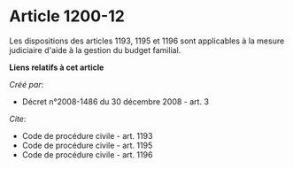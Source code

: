 # Article 1200-12

Les dispositions des articles 1193, 
1195 et 1196 sont applicables à la mesure judiciaire d'aide à la gestion du budget familial.

**Liens relatifs à cet article**

_Créé par_:

  - Décret n°2008-1486 du 30 décembre 2008 - art. 3

_Cite_:

  - Code de procédure civile - art. 1193
  - Code de procédure civile - art. 1195
  - Code de procédure civile - art. 1196
